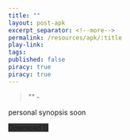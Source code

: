 ```yaml
---
title: ""
layout: post-apk
excerpt_separator: <!--more-->
permalink: /resources/apk/:title
play-link: 
tags:
published: false
piracy: true
piracy: true
---
```


> _"" - <a href="" target="_blank"></a>_

personal synopsis soon <!--more-->

<div class="text-center">
    <a class="btn btn-dark btn-block w-100" onclick='apk("")' target="_blank" style="text-decoration: none; background-color: #333;"> Download <b></b> ()</a>
</div>

